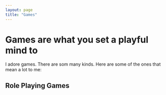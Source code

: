 ```yaml
---
layout: page
title: "Games"
---
```


# Games are what you set a playful mind to

I adore games. There are som many kinds. Here are some of the ones that mean a lot to me:

## Role Playing Games

